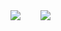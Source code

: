 <div style="display:flex;">
  <img src="https://github-readme-stats.vercel.app/api/top-langs/?username=ask0ldd&layout=compact">
  <img style="margin-left:2rem;" src="https://github-readme-stats.vercel.app/api?username=ask0ldd&show_icons=true&hide_border=false&line_height=20&title_color=2d5ded&show_owner=trues">
</div>
